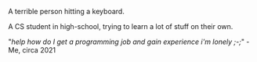 A terrible person hitting a keyboard.

A CS student in high-school, trying to learn a lot of stuff on their own.

"*help how do I get a programming job and gain experience i'm lonely ;-;*"
    - Me, circa 2021
